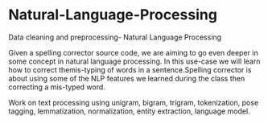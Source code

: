 # Natural-Language-Processing
Data cleaning and preprocessing- Natural Language Processing

Given a spelling corrector source code, we are aiming to go even deeper in some concept in natural language processing. 
In this use-case we will learn how to correct themis-typing of words in a sentence.Spelling corrector is about using some of the NLP features we learned during the class then correcting a mis-typed word. 

Work on text processing using 
unigram, 
bigram, 
trigram, 
tokenization, 
pose tagging, 
lemmatization, 
normalization, 
entity extraction, 
language model.


